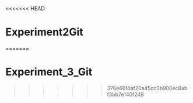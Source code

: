 <<<<<<< HEAD
# Experiment2Git
=======
# Experiment_3_Git
>>>>>>> 376e66f4af20a45cc3b900ec8abf3bb7e140f249
